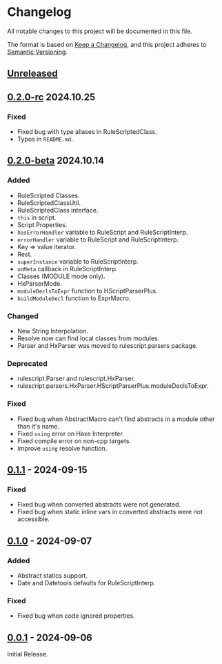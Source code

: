 # Changelog

All notable changes to this project will be documented in this file.

The format is based on [Keep a Changelog](https://keepachangelog.com/en/1.1.0/),
and this project adheres to [Semantic Versioning](https://semver.org/spec/v2.0.0.html).

## [Unreleased]

## [0.2.0-rc] 2024.10.25

### Fixed
- Fixed bug with type aliases in RuleScriptedClass.
- Typos in `README.md`.

## [0.2.0-beta] 2024.10.14

### Added
- RuleScripted Classes.
- RuleScriptedClassUtil.
- RuleScriptedClass interface.
- `this` in script.
- Script Properties.
- `hasErrorHandler` variable to RuleScript and RuleScriptInterp.
- `errorHandler` variable to RuleScript and RuleScriptInterp.
- Key => value iterator.
- Rest.
- `superInstance` variable to RuleScriptInterp.
- `onMeta` callback in RuleScriptInterp.
- Classes (MODULE mode only).
- HxParserMode.
- `moduleDeclsToExpr` function to HScriptParserPlus.
- `buildModuleDecl` function to ExprMacro.

### Changed
- New String Interpolation.
- Resolve now can find local classes from modules.
- Parser and HxParser was moved to rulescript.parsers package.

### Deprecated
- rulescript.Parser and rulescript.HxParser.
- rulescript.parsers.HxParser.HScriptParserPlus.moduleDeclsToExpr.

### Fixed
- Fixed bug when AbstractMacro can't find abstracts in a module other than it's name.
- Fixed `using` error on Haxe Interpreter.
- Fixed compile error on non-cpp targets.
- Improve `using` resolve function.

## [0.1.1] - 2024-09-15

### Fixed
- Fixed bug when converted abstracts were not generated.
- Fixed bug when static inline vars in converted abstracts were not accessible.

## [0.1.0] - 2024-09-07

### Added

- Abstract statics support.
- Date and Datetools defaults for RuleScriptInterp.

### Fixed

- Fixed bug when code ignored properties.

## [0.0.1] - 2024-09-06

Initial Release.

[unreleased]: https://github.com/Kriptel/RuleScript/compare/0.2.0-rc...master
[0.2.0-rc]: https://github.com/Kriptel/RuleScript/compare/285a17e13b45c9b04fcf12c7590f369e39f119e3...0.2.0-rc
[0.2.0-beta]: https://github.com/Kriptel/RuleScript/compare/0.1.1...285a17e13b45c9b04fcf12c7590f369e39f119e3
[0.1.1]: https://github.com/Kriptel/RuleScript/compare/0.1.0...0.1.1
[0.1.0]: https://github.com/Kriptel/RuleScript/compare/0.0.1...0.1.0
[0.0.1]: https://github.com/Kriptel/RuleScript/releases/tag/0.0.1